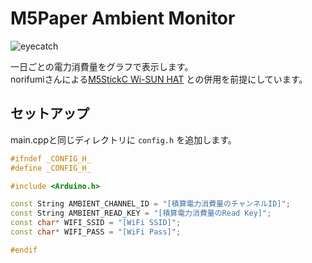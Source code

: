 # M5Paper Ambient Monitor

![eyecatch](eyecatch.jpg)

一日ごとの電力消費量をグラフで表示します。  
norifumiさんによる[M5StickC Wi-SUN HAT](https://github.com/rin-ofumi/m5stickc_wisun_hat) との併用を前提にしています。

## セットアップ

main.cppと同じディレクトリに `config.h` を追加します。

``` cpp
#ifndef _CONFIG_H_
#define _CONFIG_H_

#include <Arduino.h>

const String AMBIENT_CHANNEL_ID = "[積算電力消費量のチャンネルID]";
const String AMBIENT_READ_KEY = "[積算電力消費量のRead Key]";
const char* WIFI_SSID = "[WiFi SSID]";
const char* WIFI_PASS = "[WiFi Pass]";

#endif
```
